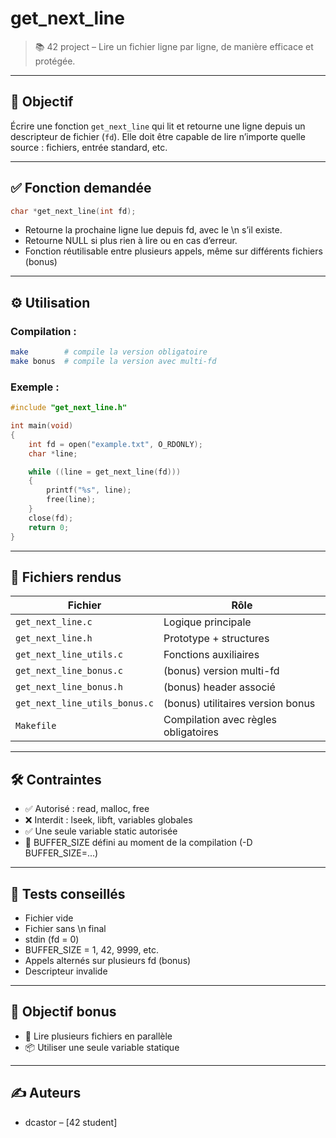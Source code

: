 # get_next_line

> 📚 42 project – Lire un fichier ligne par ligne, de manière efficace et protégée.

---

## 🧠 Objectif

Écrire une fonction `get_next_line` qui lit et retourne une ligne depuis un descripteur de fichier (`fd`).
Elle doit être capable de lire n’importe quelle source : fichiers, entrée standard, etc.

---

## ✅ Fonction demandée

```c
char *get_next_line(int fd);
```

- Retourne la prochaine ligne lue depuis fd, avec le \n s’il existe.
- Retourne NULL si plus rien à lire ou en cas d’erreur.
- Fonction réutilisable entre plusieurs appels, même sur différents fichiers (bonus)

---

## ⚙️ Utilisation

### Compilation :

```bash
make        # compile la version obligatoire
make bonus  # compile la version avec multi-fd
```

### Exemple :

```c
#include "get_next_line.h"

int main(void)
{
    int fd = open("example.txt", O_RDONLY);
    char *line;

    while ((line = get_next_line(fd)))
    {
        printf("%s", line);
        free(line);
    }
    close(fd);
    return 0;
}
```

---

## 📁 Fichiers rendus

| Fichier                       | Rôle                                   |
|-------------------------------|----------------------------------------|
| `get_next_line.c`             | Logique principale                     |
| `get_next_line.h`             | Prototype + structures                 |
| `get_next_line_utils.c`       | Fonctions auxiliaires                  |
| `get_next_line_bonus.c`       | (bonus) version multi-fd               |
| `get_next_line_bonus.h`       | (bonus) header associé                 |
| `get_next_line_utils_bonus.c` | (bonus) utilitaires version bonus      |
| `Makefile`                    | Compilation avec règles obligatoires   |


---

## 🛠️ Contraintes

- ✅ Autorisé : read, malloc, free
- ❌ Interdit : lseek, libft, variables globales
- ✅ Une seule variable static autorisée
- 📌 BUFFER_SIZE défini au moment de la compilation (-D BUFFER_SIZE=...)

---

## 🧪 Tests conseillés

- Fichier vide
- Fichier sans \n final
- stdin (fd = 0)
- BUFFER_SIZE = 1, 42, 9999, etc.
- Appels alternés sur plusieurs fd (bonus)
- Descripteur invalide

---

## 🎯 Objectif bonus

- 🔁 Lire plusieurs fichiers en parallèle
- 📦 Utiliser une seule variable statique

---

## ✍️ Auteurs

- dcastor – [42 student]

